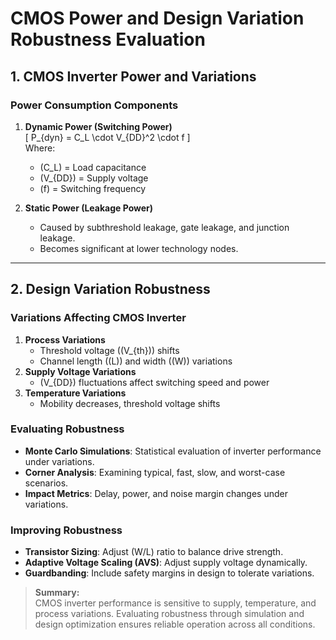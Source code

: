 # CMOS Power and Design Variation Robustness Evaluation

## 1. CMOS Inverter Power and Variations

### Power Consumption Components
1. **Dynamic Power (Switching Power)**  
   \[
   P_{dyn} = C_L \cdot V_{DD}^2 \cdot f
   \]  
   Where:  
   - \(C_L\) = Load capacitance  
   - \(V_{DD}\) = Supply voltage  
   - \(f\) = Switching frequency  

2. **Static Power (Leakage Power)**  
   - Caused by subthreshold leakage, gate leakage, and junction leakage.  
   - Becomes significant at lower technology nodes.  

---

## 2. Design Variation Robustness

### Variations Affecting CMOS Inverter
1. **Process Variations**  
   - Threshold voltage (\(V_{th}\)) shifts  
   - Channel length (\(L\)) and width (\(W\)) variations  
2. **Supply Voltage Variations**  
   - \(V_{DD}\) fluctuations affect switching speed and power  
3. **Temperature Variations**  
   - Mobility decreases, threshold voltage shifts  

### Evaluating Robustness
- **Monte Carlo Simulations**: Statistical evaluation of inverter performance under variations.  
- **Corner Analysis**: Examining typical, fast, slow, and worst-case scenarios.  
- **Impact Metrics**: Delay, power, and noise margin changes under variations.  

### Improving Robustness
- **Transistor Sizing**: Adjust \(W/L\) ratio to balance drive strength.  
- **Adaptive Voltage Scaling (AVS)**: Adjust supply voltage dynamically.  
- **Guardbanding**: Include safety margins in design to tolerate variations.  

> **Summary:**  
> CMOS inverter performance is sensitive to supply, temperature, and process variations. Evaluating robustness through simulation and design optimization ensures reliable operation across all conditions.
